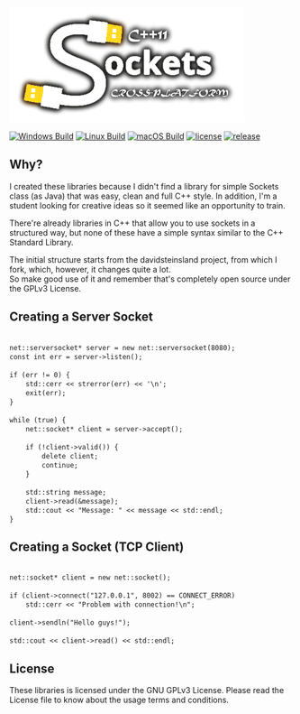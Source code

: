 ![logo](logo_github.png)


[![Windows Build](https://github.com/Victini378/Cross-Platform_CppSockets/workflows/Windows%20Build/badge.svg)](https://github.com/Victini378/Cross-Platform_CppSockets/actions?query=workflow%3A"Windows+Build")
[![Linux Build](https://github.com/Victini378/Cross-Platform_CppSockets/workflows/Linux%20Build/badge.svg)](https://github.com/Victini378/Cross-Platform_CppSockets/actions?query=workflow%3A"Linux+Build")
[![macOS Build](https://github.com/Victini378/Cross-Platform_CppSockets/workflows/macOS%20Build/badge.svg)](https://github.com/Victini378/Cross-Platform_CppSockets/actions?query=workflow%3A"macOS+Build")
[![license](https://img.shields.io/github/license/Victini378/Cross-Platform_CppSockets)](https://github.com/Victini378/Cross-Platform_CppSockets/blob/master/LICENSE.md)
[![release](https://img.shields.io/github/v/release/Victini378/Cross-Platform_CppSockets?include_prereleases)](https://github.com/Victini378/Cross-Platform_CppSockets/releases/latest)

## Why?

I created these libraries because I didn't find a library for simple Sockets class (as Java) that was easy, clean and full C++ style. In addition, I'm a student looking for creative ideas so it seemed like an opportunity to train.

There're already libraries in C++ that allow you to use sockets in a structured way, but none of these have a simple syntax similar to the C++ Standard Library.

The initial structure starts from the davidsteinsland project, from which I fork, which, however, it changes quite a lot.\
So make good use of it and remember that's completely open source under the GPLv3 License.

## Creating a Server Socket

```

net::serversocket* server = new net::serversocket(8080);
const int err = server->listen();

if (err != 0) {
    std::cerr << strerror(err) << '\n';
    exit(err);
}

while (true) {
    net::socket* client = server->accept();
    
    if (!client->valid()) {
        delete client;
        continue;
    }
    
    std::string message;
    client->read(&message);
    std::cout << "Message: " << message << std::endl;
}

```

## Creating a Socket (TCP Client)

```

net::socket* client = new net::socket();

if (client->connect("127.0.0.1", 8002) == CONNECT_ERROR)
    std::cerr << "Problem with connection!\n";

client->sendln("Hello guys!");

std::cout << client->read() << std::endl;

```

## License

These libraries is licensed under the GNU GPLv3 License. Please read the License file to know about the usage terms and conditions.
